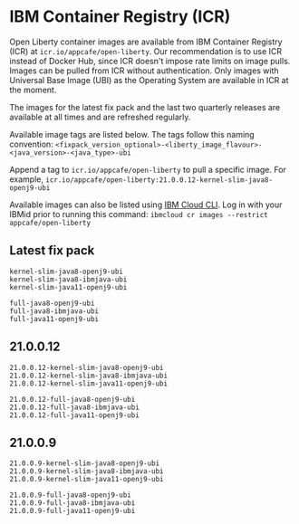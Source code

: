 
# IBM Container Registry (ICR)

Open Liberty container images are available from IBM Container Registry (ICR) at `icr.io/appcafe/open-liberty`. Our recommendation is to use ICR instead of Docker Hub, since ICR doesn't impose rate limits on image pulls. Images can be pulled from ICR without authentication. Only images with Universal Base Image (UBI) as the Operating System are available in ICR at the moment.

The images for the latest fix pack and the last two quarterly releases are available at all times and are refreshed regularly.

Available image tags are listed below. The tags follow this naming convention: `<fixpack_version_optional>-<liberty_image_flavour>-<java_version>-<java_type>-ubi`

Append a tag to `icr.io/appcafe/open-liberty` to pull a specific image. For example, `icr.io/appcafe/open-liberty:21.0.0.12-kernel-slim-java8-openj9-ubi`

Available images can also be listed using [IBM Cloud CLI](https://cloud.ibm.com/docs/cli?topic=cli-getting-started). Log in with your IBMid prior to running this command: `ibmcloud cr images --restrict appcafe/open-liberty`

## Latest fix pack

```
kernel-slim-java8-openj9-ubi
kernel-slim-java8-ibmjava-ubi
kernel-slim-java11-openj9-ubi

full-java8-openj9-ubi
full-java8-ibmjava-ubi
full-java11-openj9-ubi
```

## 21.0.0.12

```
21.0.0.12-kernel-slim-java8-openj9-ubi
21.0.0.12-kernel-slim-java8-ibmjava-ubi
21.0.0.12-kernel-slim-java11-openj9-ubi

21.0.0.12-full-java8-openj9-ubi
21.0.0.12-full-java8-ibmjava-ubi
21.0.0.12-full-java11-openj9-ubi
```

## 21.0.0.9

```
21.0.0.9-kernel-slim-java8-openj9-ubi
21.0.0.9-kernel-slim-java8-ibmjava-ubi
21.0.0.9-kernel-slim-java11-openj9-ubi

21.0.0.9-full-java8-openj9-ubi
21.0.0.9-full-java8-ibmjava-ubi
21.0.0.9-full-java11-openj9-ubi
```
